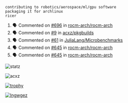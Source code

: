 ```
contributing to robotics/aerospace/ml/gpu software
packaging it for archlinux
ricer
```

<!--START_SECTION:activity-->
1. 🗣 Commented on [#696](https://github.com/rocm-arch/rocm-arch/issues/696) in [rocm-arch/rocm-arch](https://github.com/rocm-arch/rocm-arch)
2. 🗣 Commented on [#9](https://github.com/acxz/pkgbuilds/issues/9) in [acxz/pkgbuilds](https://github.com/acxz/pkgbuilds)
3. 🗣 Commented on [#61](https://github.com/JuliaLang/Microbenchmarks/issues/61) in [JuliaLang/Microbenchmarks](https://github.com/JuliaLang/Microbenchmarks)
4. 🗣 Commented on [#645](https://github.com/rocm-arch/rocm-arch/issues/645) in [rocm-arch/rocm-arch](https://github.com/rocm-arch/rocm-arch)
5. 🗣 Commented on [#645](https://github.com/rocm-arch/rocm-arch/issues/645) in [rocm-arch/rocm-arch](https://github.com/rocm-arch/rocm-arch)
<!--END_SECTION:activity-->


![statz](https://github-readme-stats.vercel.app/api?username=acxz&include_all_commits=true&show_icons=true)

<p><img align="center" src="https://github-readme-streak-stats.herokuapp.com/?user=acxz&" alt="acxz" /></p>

[![trophy](https://github-profile-trophy.vercel.app/?username=acxz)](https://github.com/ryo-ma/github-profile-trophy)

[![lngwgez](https://github-readme-stats.vercel.app/api/top-langs/?username=acxz&layout=compact)](https://github.com/acxz/github-readme-stats)
